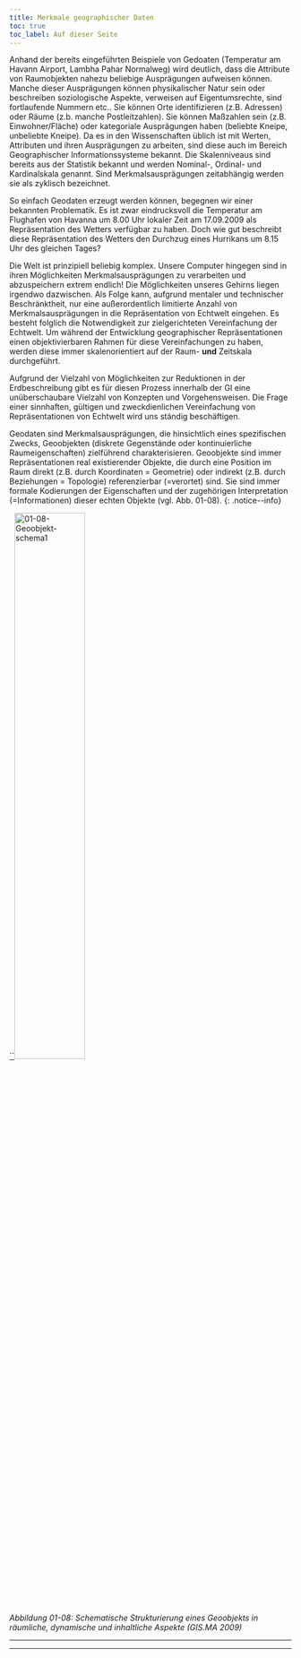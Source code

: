 ```yaml
---
title: Merkmale geographischer Daten
toc: true
toc_label: Auf dieser Seite
---
```



Anhand der bereits eingeführten Beispiele von Gedoaten (Temperatur am Havann Airport, Lambha Pahar Normalweg) wird deutlich, dass die Attribute von Raumobjekten nahezu beliebige Ausprägungen aufweisen können. <!--more--> Manche dieser Ausprägungen können physikalischer Natur sein oder beschreiben soziologische Aspekte, verweisen auf Eigentumsrechte, sind fortlaufende Nummern etc.. Sie können Orte identifizieren (z.B. Adressen) oder Räume (z.b. manche Postleitzahlen). Sie können Maßzahlen sein (z.B. Einwohner/Fläche) oder kategoriale Ausprägungen haben (beliebte Kneipe, unbeliebte Kneipe). Da es in den Wissenschaften üblich ist mit Werten, Attributen und ihren Ausprägungen zu arbeiten, sind diese auch im Bereich Geographischer Informationssysteme bekannt. Die Skalenniveaus sind bereits aus der Statistik bekannt und werden Nominal-, Ordinal- und Kardinalskala genannt. Sind Merkmalsausprägungen zeitabhängig werden sie als zyklisch bezeichnet.

So einfach Geodaten erzeugt werden können, begegnen wir einer bekannten Problematik. Es ist zwar eindrucksvoll die Temperatur am Flughafen von Havanna um 8.00 Uhr lokaler Zeit am 17.09.2009 als Repräsentation des Wetters verfügbar zu haben. Doch wie gut beschreibt diese Repräsentation des Wetters den Durchzug eines Hurrikans um 8.15 Uhr des gleichen Tages?

Die Welt ist prinzipiell beliebig komplex. Unsere Computer hingegen sind in ihren Möglichkeiten Merkmalsausprägungen zu verarbeiten und abzuspeichern extrem endlich!  Die Möglichkeiten unseres Gehirns liegen irgendwo dazwischen. Als Folge kann, aufgrund mentaler und technischer Beschränktheit, nur eine außerordentlich limitierte Anzahl von Merkmalsausprägungen in die Repräsentation von Echtwelt eingehen. Es besteht folglich die Notwendigkeit zur zielgerichteten Vereinfachung der Echtwelt. Um während der Entwicklung geographischer Repräsentationen einen objektivierbaren Rahmen für diese Vereinfachungen zu haben, werden diese immer skalenorientiert auf der  Raum- **und** Zeitskala durchgeführt.

Aufgrund der Vielzahl von Möglichkeiten zur Reduktionen in der Erdbeschreibung gibt es für diesen Prozess innerhalb der GI eine unüberschaubare Vielzahl von Konzepten und Vorgehensweisen. Die Frage einer sinnhaften, gültigen und zweckdienlichen Vereinfachung von Repräsentationen von Echtwelt wird uns ständig beschäftigen.


Geodaten sind Merkmalsausprägungen, die hinsichtlich eines spezifischen Zwecks,  Geoobjekten (diskrete Gegenstände oder kontinuierliche Raumeigenschaften) zielführend charakterisieren. Geoobjekte sind immer Repräsentationen real existierender Objekte, die durch eine Position im Raum direkt (z.B. durch Koordinaten = Geometrie) oder indirekt (z.B. durch Beziehungen = Topologie) referenzierbar (=verortet) sind. Sie sind immer formale Kodierungen der Eigenschaften und der zugehörigen Interpretation (=Informationen) dieser echten Objekte (vgl. Abb. 01-08).
{: .notice--info}

<html>
 <a  href="https://www.flickr.com/photos/environmentalinformatics-marburg/13898323961" title="01-08-Geoobjekt-schema1 by Environmental Informatics Marburg, on Flickr">``<img src="https://farm8.staticflickr.com/7419/13898323961_21d8beca23_n.jpg" width="50%"  alt="01-08-Geoobjekt-schema1"></a>
</html>

*Abbildung 01-08: Schematische Strukturierung eines Geoobjekts in räumliche, dynamische und inhaltliche Aspekte (GIS.MA 2009)*

<!---Versuchen Sie diese sehr abstrakte Sichtweise im GIS-Alltag wiederzufinden. Besuchen Sie die Ihnen evtl. schon bekannten Webseiten, nur dass Sie nun ihren Fokus auf die Art der Repräsentation richten. Welche Merkmale/Merkmalsausprägungen werden genannt (evtl. auch welche werden nicht genannt)? Ist die Abstraktion für den von Ihnen vermuteten Zweck (Zielsetzung) sinnvoll? Ist der geographische Aspekt für Sie ersichtlich?--->

<!---*    [Sanifair Autobahnen](http://www.sanifair.de/standorte/sanifair/fullscreen?offHighwayStandort=1142770&country=de)
*    [ Aktuelle Pegel Lahn]( http///www.wetterbote.de/wetter/pegel/lahn.htm )
*    [ Bad Arolsen]( http///www.hlug.de/medien/luft/recherche/recherche.php?station=1115)
*    [ Cineplex]( http///www.cineplex.de/kino/home/city32/) --->

<!--- ## Bearbeiten Sie…
Versuchen Sie sich zu verdeutlichen, dass die Repräsentation von Echtweltausschnitten für unseren Alltag allgegenwärtig ist. --->

---
<!--- *  Gibt es formale/inhaltliche Unterschiede in der geographischen Repräsentation der Marburger Lufthygiene-Messstation und des Marburger Cineplex?
*  Suchen Sie eigene Beispiele einer formalen geographischen Repräsentation in ihrem Alltag. Wie beschreiben Sie z.B. ihrem neuen Mitbewohner den Weg in die Mensa (ins Seminar, zu einem Buch in der Bibliothek….)?
*  Versuchen Sie zu identifizieren, wie eine derartige Repräsentation formalisiert werden kann (Tabelle, Baumstruktur, Beschreibung, Zahlen, Bilder…) --->

---

